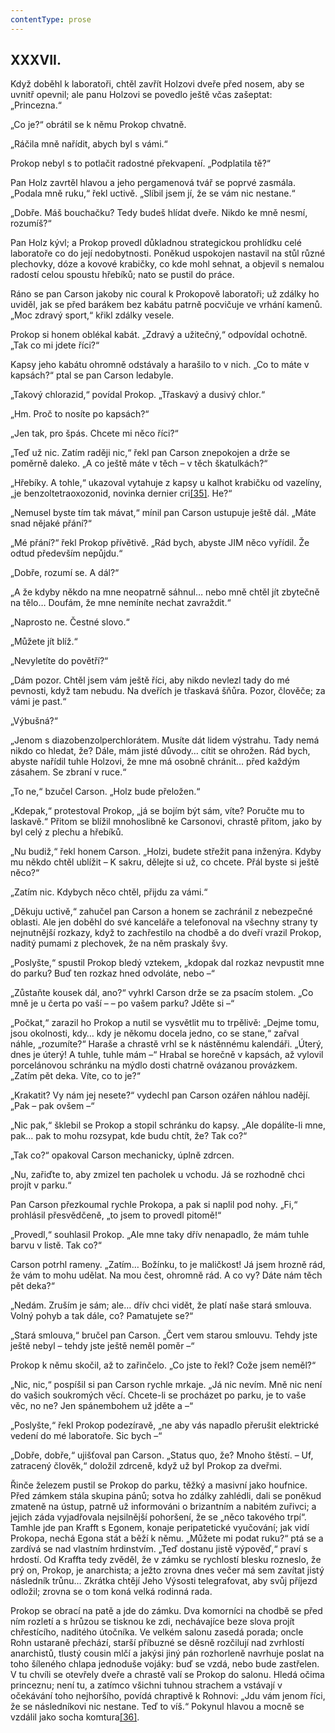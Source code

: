 ```yaml
---
contentType: prose
---
```


## XXXVII.

Když doběhl k laboratoři, chtěl zavřít Holzovi dveře před nosem, aby se uvnitř opevnil; ale panu Holzovi se povedlo ještě včas zašeptat: „Princezna.“

„Co je?“ obrátil se k němu Prokop chvatně.

„Ráčila mně nařídit, abych byl s vámi.“

Prokop nebyl s to potlačit radostné překvapení. „Podplatila tě?“

Pan Holz zavrtěl hlavou a jeho pergamenová tvář se poprvé zasmála. „Podala mně ruku,“ řekl uctivě. „Slíbil jsem jí, že se vám nic nestane.“

„Dobře. Máš bouchačku? Tedy budeš hlídat dveře. Nikdo ke mně nesmí, rozumíš?“

Pan Holz kývl; a Prokop provedl důkladnou strategickou prohlídku celé laboratoře co do její nedobytnosti. Poněkud uspokojen nastavil na stůl různé plechovky, dóze a kovové krabičky, co kde mohl sehnat, a objevil s nemalou radostí celou spoustu hřebíků; nato se pustil do práce.

Ráno se pan Carson jakoby nic coural k Prokopově laboratoři; už zdálky ho uviděl, jak se před barákem bez kabátu patrně pocvičuje ve vrhání kamenů. „Moc zdravý sport,“ křikl zdálky vesele.

Prokop si honem oblékal kabát. „Zdravý a užitečný,“ odpovídal ochotně. „Tak co mi jdete říci?“

Kapsy jeho kabátu ohromně odstávaly a harašilo to v nich. „Co to máte v kapsách?“ ptal se pan Carson ledabyle.

„Takový chlorazid,“ povídal Prokop. „Třaskavý a dusivý chlor.“

„Hm. Proč to nosíte po kapsách?“

„Jen tak, pro špás. Chcete mi něco říci?“

„Teď už nic. Zatím raději nic,“ řekl pan Carson znepokojen a drže se poměrně daleko. „A co ještě máte v těch – v těch škatulkách?“

„Hřebíky. A tohle,“ ukazoval vytahuje z kapsy u kalhot krabičku od vazelíny, „je benzoltetraoxozonid, novinka dernier cri[\[35\]](./resources/undefined). He?“

„Nemusel byste tím tak mávat,“ mínil pan Carson ustupuje ještě dál. „Máte snad nějaké přání?“

„Mé přání?“ řekl Prokop přívětivě. „Rád bych, abyste JIM něco vyřídil. Že odtud především nepůjdu.“

„Dobře, rozumí se. A dál?“

„A že kdyby někdo na mne neopatrně sáhnul… nebo mně chtěl jít zbytečně na tělo… Doufám, že mne nemíníte nechat zavraždit.“

„Naprosto ne. Čestné slovo.“

„Můžete jít blíž.“

„Nevyletíte do povětří?“

„Dám pozor. Chtěl jsem vám ještě říci, aby nikdo nevlezl tady do mé pevnosti, když tam nebudu. Na dveřích je třaskavá šňůra. Pozor, člověče; za vámi je past.“

„Výbušná?“

„Jenom s diazobenzolperchlorátem. Musíte dát lidem výstrahu. Tady nemá nikdo co hledat, že? Dále, mám jisté důvody… cítit se ohrožen. Rád bych, abyste nařídil tuhle Holzovi, že mne má osobně chránit… před každým zásahem. Se zbraní v ruce.“

„To ne,“ bzučel Carson. „Holz bude přeložen.“

„Kdepak,“ protestoval Prokop, „já se bojím být sám, víte? Poručte mu to laskavě.“ Přitom se blížil mnohoslibně ke Carsonovi, chrastě přitom, jako by byl celý z plechu a hřebíků.

„Nu budiž,“ řekl honem Carson. „Holzi, budete střežit pana inženýra. Kdyby mu někdo chtěl ublížit – K sakru, dělejte si už, co chcete. Přál byste si ještě něco?“

„Zatím nic. Kdybych něco chtěl, přijdu za vámi.“

„Děkuju uctivě,“ zahučel pan Carson a honem se zachránil z nebezpečné oblasti. Ale jen doběhl do své kanceláře a telefonoval na všechny strany ty nejnutnější rozkazy, když to zachřestilo na chodbě a do dveří vrazil Prokop, naditý pumami z plechovek, že na něm praskaly švy.

„Poslyšte,“ spustil Prokop bledý vztekem, „kdopak dal rozkaz nevpustit mne do parku? Buď ten rozkaz hned odvoláte, nebo –“

„Zůstaňte kousek dál, ano?“ vyhrkl Carson drže se za psacím stolem. „Co mně je u čerta po vaší – – po vašem parku? Jděte si –“

„Počkat,“ zarazil ho Prokop a nutil se vysvětlit mu to trpělivě: „Dejme tomu, jsou okolnosti, kdy… kdy je někomu docela jedno, co se stane,“ zařval náhle, „rozumíte?“ Haraše a chrastě vrhl se k nástěnnému kalendáři. „Úterý, dnes je úterý! A tuhle, tuhle mám –“ Hrabal se horečně v kapsách, až vylovil porcelánovou schránku na mýdlo dosti chatrně ovázanou provázkem. „Zatím pět deka. Víte, co to je?“

„Krakatit? Vy nám jej nesete?“ vydechl pan Carson ozářen náhlou nadějí. „Pak – pak ovšem –“

„Nic pak,“ šklebil se Prokop a stopil schránku do kapsy. „Ale dopálíte-li mne, pak… pak to mohu rozsypat, kde budu chtít, že? Tak co?“

„Tak co?“ opakoval Carson mechanicky, úplně zdrcen.

„Nu, zařiďte to, aby zmizel ten pacholek u vchodu. Já se rozhodně chci projít v parku.“

Pan Carson přezkoumal rychle Prokopa, a pak si naplil pod nohy. „Fi,“ prohlásil přesvědčeně, „to jsem to provedl pitomě!“

„Provedl,“ souhlasil Prokop. „Ale mne taky dřív nenapadlo, že mám tuhle barvu v listě. Tak co?“

Carson potrhl rameny. „Zatím… Božínku, to je maličkost! Já jsem hrozně rád, že vám to mohu udělat. Na mou čest, ohromně rád. A co vy? Dáte nám těch pět deka?“

„Nedám. Zruším je sám; ale… dřív chci vidět, že platí naše stará smlouva. Volný pohyb a tak dále, co? Pamatujete se?“

„Stará smlouva,“ bručel pan Carson. „Čert vem starou smlouvu. Tehdy jste ještě nebyl – tehdy jste ještě neměl poměr –“

Prokop k němu skočil, až to zařinčelo. „Co jste to řekl? Cože jsem neměl?“

„Nic, nic,“ pospíšil si pan Carson rychle mrkaje. „Já nic nevím. Mně nic není do vašich soukromých věcí. Chcete-li se procházet po parku, je to vaše věc, no ne? Jen spánembohem už jděte a –“

„Poslyšte,“ řekl Prokop podezíravě, „ne aby vás napadlo přerušit elektrické vedení do mé laboratoře. Sic bych –“

„Dobře, dobře,“ ujišťoval pan Carson. „Status quo, že? Mnoho štěstí. – Uf, zatracený člověk,“ doložil zdrceně, když už byl Prokop za dveřmi.

Řinče železem pustil se Prokop do parku, těžký a masivní jako houfnice. Před zámkem stála skupina pánů; sotva ho zdálky zahlédli, dali se poněkud zmateně na ústup, patrně už informováni o brizantním a nabitém zuřivci; a jejich záda vyjadřovala nejsilnější pohoršení, že se „něco takového trpí“. Tamhle jde pan Krafft s Egonem, konaje peripatetické vyučování; jak vidí Prokopa, nechá Egona stát a běží k němu. „Můžete mi podat ruku?“ ptá se a zardívá se nad vlastním hrdinstvím. „Teď dostanu jistě výpověď,“ praví s hrdostí. Od Kraffta tedy zvěděl, že v zámku se rychlostí blesku rozneslo, že prý on, Prokop, je anarchista; a ježto zrovna dnes večer má sem zavítat jistý následník trůnu… Zkrátka chtějí Jeho Výsosti telegrafovat, aby svůj příjezd odložil; zrovna se o tom koná velká rodinná rada.

Prokop se obrací na patě a jde do zámku. Dva komorníci na chodbě se před ním rozletí a s hrůzou se tisknou ke zdi, nechávajíce beze slova projít chřestícího, naditého útočníka. Ve velkém salonu zasedá porada; oncle Rohn ustaraně přechází, starší příbuzné se děsně rozčilují nad zvrhlostí anarchistů, tlustý cousin mlčí a jakýsi jiný pán rozhorleně navrhuje poslat na toho šíleného chlapa jednoduše vojáky: buď se vzdá, nebo bude zastřelen. V tu chvíli se otevřely dveře a chrastě valí se Prokop do salonu. Hledá očima princeznu; není tu, a zatímco všichni tuhnou strachem a vstávají v očekávání toho nejhoršího, povídá chraptivě k Rohnovi: „Jdu vám jenom říci, že se následníkovi nic nestane. Teď to víš.“ Pokynul hlavou a mocně se vzdálil jako socha komtura[\[36\]](./resources/undefined).

